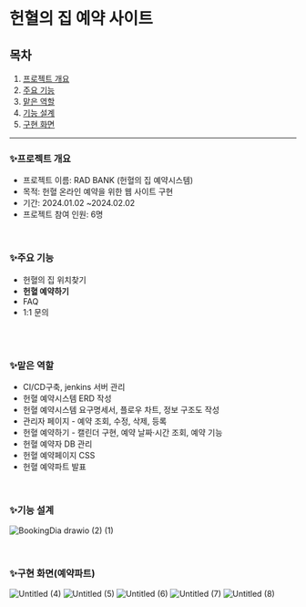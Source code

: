 # 헌혈의 집 예약 사이트
## 목차
1. [프로젝트 개요](#프로젝트-개요)
2. [주요 기능](#주요-기능)
3. [맡은 역할](#맡은-역할)
4. [기능 설계](#기능-설계)
5. [구현 화면](#구현-화면(예약파트))


<hr>

### ✨프로젝트 개요

- 프로젝트 이름: RAD BANK (헌혈의 집 예약시스템)
- 목적: 헌혈 온라인 예약을 위한 웹 사이트 구현
- 기간: 2024.01.02 ~2024.02.02
- 프로젝트 참여 인원:  6명
<br>

 ### ✨주요 기능

- 헌혈의 집 위치찾기
- **헌혈 예약하기**
- FAQ
- 1:1 문의
<br>
<br>


  ### ✨맡은 역할

- CI/CD구축, jenkins 서버 관리
- 헌혈 예약시스템 ERD 작성
- 헌혈 예약시스템 요구명세서, 플로우 차트, 정보 구조도 작성
- 관리자 페이지 - 예약 조회, 수정, 삭제, 등록
- 헌혈 예약하기 - 캘린더 구현, 예약 날짜·시간 조회, 예약 기능
- 헌혈 예약자 DB 관리
- 헌혈 예약페이지 CSS
- 헌혈 예약파트 발표
<br>

 ### ✨기능 설계
 ![BookingDia drawio (2) (1)](https://github.com/6uiwj/bookingsystem/assets/148047079/1348086e-361e-4d5f-9d6a-20c9382467f3)

<br>

 ### ✨구현 화면(예약파트)
![Untitled (4)](https://github.com/6uiwj/bookingsystem/assets/148047079/cdd795a5-79de-48af-aa5d-d702087e0b01)
![Untitled (5)](https://github.com/6uiwj/bookingsystem/assets/148047079/dd93f2a0-272a-4145-a35f-a0fccc6d0b44)
![Untitled (6)](https://github.com/6uiwj/bookingsystem/assets/148047079/f1b11750-a368-4edd-a673-aefe08b8858f)
![Untitled (7)](https://github.com/6uiwj/bookingsystem/assets/148047079/ebf9d038-e2ac-4d9c-a337-592413229083)
![Untitled (8)](https://github.com/6uiwj/bookingsystem/assets/148047079/04ae3bd6-80ab-4a97-add6-c2af05762fb5)

